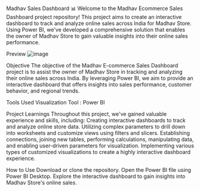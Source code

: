 Madhav Sales Dashboard 📊
Welcome to the Madhav Ecommerce Sales Dashboard project repository! This project aims to create an interactive dashboard to track and analyze online sales across India for Madhav Store. Using Power BI, we've developed a comprehensive solution that enables the owner of Madhav Store to gain valuable insights into their online sales performance.

Preview
![image](https://github.com/user-attachments/assets/e869099a-be8f-4104-9800-181e692af4e6)


Objective
The objective of the Madhav E-commerce Sales Dashboard project is to assist the owner of Madhav Store in tracking and analyzing their online sales across India. By leveraging Power BI, we aim to provide an interactive dashboard that offers insights into sales performance, customer behavior, and regional trends.

Tools Used
Visualization Tool : Power BI

Project Learnings
Throughout this project, we've gained valuable experience and skills, including:
Creating interactive dashboards to track and analyze online store data.
Utilizing complex parameters to drill down into worksheets and customize views using filters and slicers.
Establishing connections, joining new tables, performing calculations, manipulating data, and enabling user-driven parameters for visualization.
Implementing various types of customized visualizations to create a highly interactive dashboard experience.

How to Use
Download or clone the repository.
Open the Power BI file using Power BI Desktop.
Explore the interactive dashboard to gain insights into Madhav Store's online sales.
